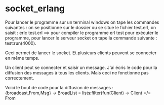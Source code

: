 # socket_erlang


Pour lancer le programme sur un terminal windows on tape les commandes suivantes :
on se positionne sur le dossier ou se situe le fichier test.erl,
on saisit : erlc test.erl ==> pour compiler le programme
erl test pour exécuter le programme, pour lancer le serveur socket on tape la commande suivante : test:run(4000).

Ceci permet de lancer le socket. Et plusieurs clients peuvent se connecter en même temps.

Un client peut se connecter et saisir un message.
J'ai écris le code pour la diffusion des messages à tous les clients. Mais ceci ne fonctionne pas correctement.

Voici le bout de code pour la diffusion de messages :  
    {broadcast,From,Msg} ->
      BroadList = lists:filter(fun(Client) ->
        Client =/= From


